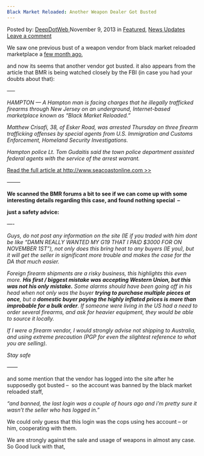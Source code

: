 ```yaml
---
Black Market Reloaded: Another Weapon Dealer Got Busted
---
```

<article class="post-listing post-1245 post type-post status-publish format-standard has-post-thumbnail hentry category-deepdot-news category-news-updates tag-black tag-busted tag-dealer tag-hampton tag-market tag-reloaded tag-weapon tag-week">
    <div class="post-inner">
    <p class="post-meta">
    <span>Posted by: <a href="https://www.deepdotweb.com/author/admin/" title="">DeepDotWeb </a></span>
    <span>November 9, 2013</span>
    <span>in <a href="https://www.deepdotweb.com/category/deepdot-news/" rel="category tag">Featured</a>, <a href="https://www.deepdotweb.com/category/news-updates/" rel="category tag">News Updates</a></span>
    <span><a href="https://www.deepdotweb.com/2013/11/09/black-market-reloaded-another-weapon-dealer-got-busted/#respond">Leave a comment</a></span>
    </p>
    <div class="clear"></div>
    <div class="entry">
    <p>We saw one previous bust of a weapon vendor from black market reloaded marketplace a <a href="http://www.forbes.com/sites/andygreenberg/2013/11/07/sting-operation-nabs-alleged-online-arms-dealer-via-silk-road-competitor-site/" target="_blank">few month ago</a>,</p>
    <p>and now its seems that another vendor got busted. it also appears from the article that BMR is being watched closely by the FBI (in case you had your doubts about that):</p>
    <p>&#8212;&#8211;</p>
    <p><em>HAMPTON — A Hampton man is facing charges that he illegally trafficked firearms through New Jersey on an underground, Internet-based marketplace known as “Black Market Reloaded.”</em></p>
    <p><em>Matthew Crisafi, 38, of Esker Road, was arrested Thursday on three firearm trafficking offenses by special agents from U.S. Immigration and Customs Enforcement, Homeland Security Investigations.</em></p>
    <p><em>Hampton police Lt. Tom Gudaitis said the town police department assisted federal agents with the service of the arrest warrant.</em></p>
    <a href=" http://www.seacoastonline.com/articles/20131108-NEWS-131109759" class="shortc-button small blue">Read the full article at http://www.seacoastonline.com &gt;&gt;</a>
    <p>&#8212;&#8212;&#8211;</p>
    <p><strong>We scanned the BMR forums a bit to see if we can come up with some interesting details regarding this case, and found nothing special  &#8211;</strong></p>
    <p><strong>just a safety advice:</strong></p>
    <p>&#8212;-</p>
    <div>
    <p><em>Guys, do not post any information on the site (IE if you traded with him dont be like &#8220;DAMN REALLY WANTED MY G19 THAT I PAID $3000 FOR ON NOVEMBER 1ST&#8221;), not only does this bring heat to any buyers (IE you), but it will get the seller in significant more trouble and makes the case for the DA that much easier.</em></p>
    <p><em>Foreign firearm shipments are a risky business, this highlights this even more. <strong>His first / biggest mistake was accepting Western Union, but this was not his only mistake.</strong> Some alarms should have been going off in his head when not only was the buyer <strong>trying to purchase multiple pieces at once</strong>, but a <strong>domestic buyer paying the highly inflated prices is more than improbable for a bulk order</strong>. If someone were living in the US had a need to order several firearms, and ask for heavier equipment, they would be able to source it locally.</em></p>
    <p><em>If I were a firearm vendor, I would strongly advise not shipping to Australia, and using extreme precaution (PGP for even the slightest reference to what you are selling).</em></p>
    <p><em>Stay safe</em></p>
    <p>&#8212;&#8212;</p>
    <p>and some mention that the vendor has logged into the site after he supposedly got busted &#8211;  so the account was banned by the black market reloaded staff,</p>
    <p><em>&#8220;and banned, the last login was a couple of hours ago and i&#8217;m pretty sure it wasn&#8217;t the seller who has logged in.&#8221;</em></p>
    <p>We could only guess that this login was the cops using hes account &#8211; or him, cooperating with them.</p>
    <p>We are strongly against the sale and usage of weapons in almost any case. So Good luck with that,</p>
    <p>&nbsp;</p>
    </div>
    </div>
    <span style="display:none"><a href="https://www.deepdotweb.com/tag/black/" rel="tag">black</a> <a href="https://www.deepdotweb.com/tag/busted/" rel="tag">busted</a> <a href="https://www.deepdotweb.com/tag/dealer/" rel="tag">dealer</a> <a href="https://www.deepdotweb.com/tag/hampton/" rel="tag">hampton</a> <a href="https://www.deepdotweb.com/tag/market/" rel="tag">market</a> <a href="https://www.deepdotweb.com/tag/reloaded/" rel="tag">reloaded</a> <a href="https://www.deepdotweb.com/tag/weapon/" rel="tag">weapon</a> <a href="https://www.deepdotweb.com/tag/week/" rel="tag">week</a></span> <span style="display:none" class="updated">2013-11-09</span>
    <div style="display:none" class="vcard author" itemprop="author" itemscope itemtype="http://schema.org/Person"><strong class="fn" itemprop="name"><a href="https://www.deepdotweb.com/author/admin/" title="Posts by DeepDotWeb" rel="author">DeepDotWeb</a></strong></div>
    </div>
</article>

